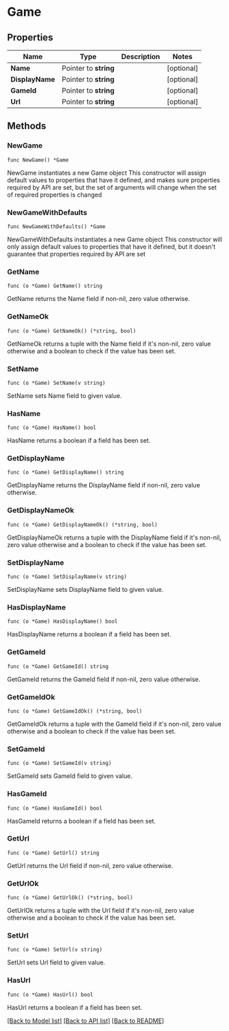 # Game

## Properties

Name | Type | Description | Notes
------------ | ------------- | ------------- | -------------
**Name** | Pointer to **string** |  | [optional] 
**DisplayName** | Pointer to **string** |  | [optional] 
**GameId** | Pointer to **string** |  | [optional] 
**Url** | Pointer to **string** |  | [optional] 

## Methods

### NewGame

`func NewGame() *Game`

NewGame instantiates a new Game object
This constructor will assign default values to properties that have it defined,
and makes sure properties required by API are set, but the set of arguments
will change when the set of required properties is changed

### NewGameWithDefaults

`func NewGameWithDefaults() *Game`

NewGameWithDefaults instantiates a new Game object
This constructor will only assign default values to properties that have it defined,
but it doesn't guarantee that properties required by API are set

### GetName

`func (o *Game) GetName() string`

GetName returns the Name field if non-nil, zero value otherwise.

### GetNameOk

`func (o *Game) GetNameOk() (*string, bool)`

GetNameOk returns a tuple with the Name field if it's non-nil, zero value otherwise
and a boolean to check if the value has been set.

### SetName

`func (o *Game) SetName(v string)`

SetName sets Name field to given value.

### HasName

`func (o *Game) HasName() bool`

HasName returns a boolean if a field has been set.

### GetDisplayName

`func (o *Game) GetDisplayName() string`

GetDisplayName returns the DisplayName field if non-nil, zero value otherwise.

### GetDisplayNameOk

`func (o *Game) GetDisplayNameOk() (*string, bool)`

GetDisplayNameOk returns a tuple with the DisplayName field if it's non-nil, zero value otherwise
and a boolean to check if the value has been set.

### SetDisplayName

`func (o *Game) SetDisplayName(v string)`

SetDisplayName sets DisplayName field to given value.

### HasDisplayName

`func (o *Game) HasDisplayName() bool`

HasDisplayName returns a boolean if a field has been set.

### GetGameId

`func (o *Game) GetGameId() string`

GetGameId returns the GameId field if non-nil, zero value otherwise.

### GetGameIdOk

`func (o *Game) GetGameIdOk() (*string, bool)`

GetGameIdOk returns a tuple with the GameId field if it's non-nil, zero value otherwise
and a boolean to check if the value has been set.

### SetGameId

`func (o *Game) SetGameId(v string)`

SetGameId sets GameId field to given value.

### HasGameId

`func (o *Game) HasGameId() bool`

HasGameId returns a boolean if a field has been set.

### GetUrl

`func (o *Game) GetUrl() string`

GetUrl returns the Url field if non-nil, zero value otherwise.

### GetUrlOk

`func (o *Game) GetUrlOk() (*string, bool)`

GetUrlOk returns a tuple with the Url field if it's non-nil, zero value otherwise
and a boolean to check if the value has been set.

### SetUrl

`func (o *Game) SetUrl(v string)`

SetUrl sets Url field to given value.

### HasUrl

`func (o *Game) HasUrl() bool`

HasUrl returns a boolean if a field has been set.


[[Back to Model list]](../README.md#documentation-for-models) [[Back to API list]](../README.md#documentation-for-api-endpoints) [[Back to README]](../README.md)


